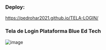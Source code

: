 ### Deploy:
https://pedrohar2021.github.io/TELA-LOGIN/

### Tela de Login Plataforma Blue Ed Tech

![image](https://user-images.githubusercontent.com/95325195/186534537-11014aa8-a62e-47be-bfcc-1a98ebdcb828.png)
